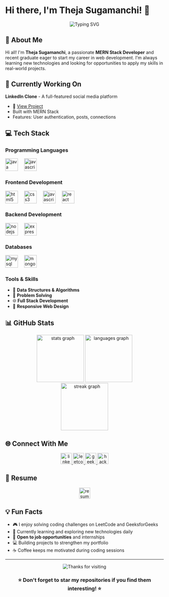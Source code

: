 # Hi there, I'm Theja Sugamanchi! 👋

<div align="center">
  <img src="https://readme-typing-svg.herokuapp.com?font=Fira+Code&pause=1000&color=2196F3&center=true&vCenter=true&width=435&lines=Passionate+MERN+Stack+Developer;Always+learning+new+technologies;Building+amazing+web+applications" alt="Typing SVG" />
</div>

## 🚀 About Me

Hi all! I'm **Theja Sugamanchi**, a passionate **MERN Stack Developer** and recent graduate eager to start my career in web development. I'm always learning new technologies and looking for opportunities to apply my skills in real-world projects.

## 🔭 Currently Working On

**LinkedIn Clone** - A full-featured social media platform
- 🔗 [View Project](https://github.com/theja8458/LinkedInClone)
- Built with MERN Stack
- Features: User authentication, posts, connections

## 💻 Tech Stack

### Programming Languages
<div align="left">
  <img src="https://cdn.jsdelivr.net/gh/devicons/devicon/icons/java/java-original.svg" height="40" alt="java logo" />
  <img width="12" />
  <img src="https://cdn.jsdelivr.net/gh/devicons/devicon/icons/javascript/javascript-original.svg" height="40" alt="javascript logo" />
</div>

### Frontend Development
<div align="left">
  <img src="https://cdn.jsdelivr.net/gh/devicons/devicon/icons/html5/html5-original.svg" height="40" alt="html5 logo" />
  <img width="12" />
  <img src="https://cdn.jsdelivr.net/gh/devicons/devicon/icons/css3/css3-original.svg" height="40" alt="css3 logo" />
  <img width="12" />
  <img src="https://cdn.jsdelivr.net/gh/devicons/devicon/icons/javascript/javascript-original.svg" height="40" alt="javascript logo" />
  <img width="12" />
  <img src="https://cdn.jsdelivr.net/gh/devicons/devicon/icons/react/react-original.svg" height="40" alt="react logo" />
</div>

### Backend Development
<div align="left">
  <img src="https://cdn.jsdelivr.net/gh/devicons/devicon/icons/nodejs/nodejs-original.svg" height="40" alt="nodejs logo" />
  <img width="12" />
  <img src="https://cdn.jsdelivr.net/gh/devicons/devicon/icons/express/express-original.svg" height="40" alt="express logo" />
</div>

### Databases
<div align="left">
  <img src="https://cdn.jsdelivr.net/gh/devicons/devicon/icons/mysql/mysql-original.svg" height="40" alt="mysql logo" />
  <img width="12" />
  <img src="https://cdn.jsdelivr.net/gh/devicons/devicon/icons/mongodb/mongodb-original.svg" height="40" alt="mongodb logo" />
</div>

### Tools & Skills
- 🧠 **Data Structures & Algorithms**
- 🔧 **Problem Solving**
- 🌐 **Full Stack Development**
- 📱 **Responsive Web Design**

## 📊 GitHub Stats

<div align="center">
  <img src="https://github-readme-stats.vercel.app/api?username=theja8458&hide_title=false&hide_rank=false&show_icons=true&include_all_commits=true&count_private=true&disable_animations=false&theme=dracula&locale=en&hide_border=false" height="150" alt="stats graph" />
  <img src="https://github-readme-stats.vercel.app/api/top-langs?username=theja8458&locale=en&hide_title=false&layout=compact&card_width=320&langs_count=5&theme=dracula&hide_border=false" height="150" alt="languages graph" />
</div>

<div align="center">
  <img src="https://github-readme-streak-stats-salesp07.vercel.app/?user=theja8458&theme=dracula&hide_border=false" height="150" alt="streak graph" />
</div>

## 🌐 Connect With Me

<div align="center">
  <a href="https://www.linkedin.com/in/theja-sugamanchi-80197529b/" target="_blank">
    <img src="https://img.shields.io/static/v1?message=LinkedIn&logo=linkedin&label=&color=0077B5&logoColor=white&labelColor=&style=for-the-badge" height="35" alt="linkedin logo" />
  </a>
  <a href="https://leetcode.com/u/thej2824/" target="_blank">
    <img src="https://img.shields.io/static/v1?message=LeetCode&logo=leetcode&label=&color=FFA116&logoColor=white&labelColor=&style=for-the-badge" height="35" alt="leetcode logo" />
  </a>
  <a href="https://www.geeksforgeeks.org/user/theja29/" target="_blank">
    <img src="https://img.shields.io/static/v1?message=GeeksforGeeks&logo=geeksforgeeks&label=&color=0F9D58&logoColor=white&labelColor=&style=for-the-badge" height="35" alt="geeksforgeeks logo" />
  </a>
  <a href="https://www.hackerrank.com/profile/sugamanch" target="_blank">
    <img src="https://img.shields.io/static/v1?message=HackerRank&logo=hackerrank&label=&color=2EC866&logoColor=white&labelColor=&style=for-the-badge" height="35" alt="hackerrank logo" />
  </a>
</div>

## 📄 Resume

<div align="center">
  <a href="https://drive.google.com/file/d/1MKESwWLe4u0YcYUEJza1tB4RFAqsQbhj/view?usp=sharing">
    <img src="https://img.shields.io/static/v1?message=View%20Resume&logo=googledrive&label=&color=4285F4&logoColor=white&labelColor=&style=for-the-badge" height="35" alt="resume link" />
  </a>
</div>


## 💡 Fun Facts

- 🎮 I enjoy solving coding challenges on LeetCode and GeeksforGeeks
- 📖 Currently learning and exploring new technologies daily
- 🤝 **Open to job opportunities** and internships
- 💻 Building projects to strengthen my portfolio
- ☕ Coffee keeps me motivated during coding sessions

---

<div align="center">
  <img src="https://readme-typing-svg.herokuapp.com?font=Fira+Code&pause=1000&color=00FFAA&center=true&vCenter=true&width=380&lines=Thanks+for+visiting+my+profile!;Happy+Coding+💻" alt="Thanks for visiting" />
</div>

<div align="center">
  <h3>⭐ Don't forget to star my repositories if you find them interesting! ⭐</h3>
</div>
